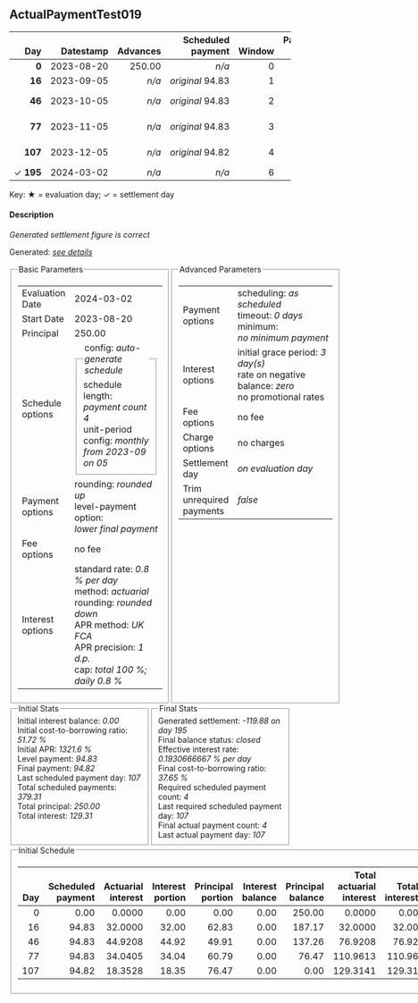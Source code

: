 <h2>ActualPaymentTest019</h2>
<table>
    <thead style="vertical-align: bottom;">
        <th class="ci00" style="text-align: right;">Day</th>
        <th class="ci01" style="text-align: right;">Datestamp</th>
        <th class="ci02" style="text-align: right;">Advances</th>
        <th class="ci03" style="text-align: right;">Scheduled payment</th>
        <th class="ci04" style="text-align: right;">Window</th>
        <th class="ci05" style="text-align: right;">Payment due</th>
        <th class="ci06" style="text-align: right;">Actual payments</th>
        <th class="ci07" style="text-align: right;">Paid by</th>
        <th class="ci08" style="text-align: right;">Generated payment</th>
        <th class="ci09" style="text-align: right;">Net effect</th>
        <th class="ci10" style="text-align: right;">Payment status</th>
        <th class="ci11" style="text-align: right;">Balance status</th>
        <th class="ci12" style="text-align: right;">Actuarial interest</th>
        <th class="ci13" style="text-align: right;">New interest</th>
        <th class="ci14" style="text-align: right;">Interest portion</th>
        <th class="ci15" style="text-align: right;">Principal portion</th>
        <th class="ci16" style="text-align: right;">Interest balance</th>
        <th class="ci17" style="text-align: right;">Principal balance</th>
        <th class="ci18" style="text-align: right;">Settlement figure</th>
    </thead>
    <tr style="text-align: right;">
        <td class="ci00"><b>0</b></td>
        <td class="ci01" style="white-space: nowrap;">2023-08-20</td>
        <td class="ci02">250.00</td>
        <td class="ci03" style="white-space: nowrap;"><i>n/a<i></td>
        <td class="ci04">0</td>
        <td class="ci05">0.00</td>
        <td class="ci06"><i>n/a</i></td>
        <td class="ci07"><i>n/a</i></td>
        <td class="ci08"><i>n/a</i></td>
        <td class="ci09">0.00</td>
        <td class="ci10"><i>none&nbsp;scheduled</i></td>
        <td class="ci11">open</td>
        <td class="ci12">0.0000</td>
        <td class="ci13">0.0000</td>
        <td class="ci14">0.00</td>
        <td class="ci15">0.00</td>
        <td class="ci16">0.0000</td>
        <td class="ci17">250.00</td>
        <td class="ci18">250.00</td>
    </tr>
    <tr style="text-align: right;">
        <td class="ci00"><b>16</b></td>
        <td class="ci01" style="white-space: nowrap;">2023-09-05</td>
        <td class="ci02"><i>n/a</i></td>
        <td class="ci03" style="white-space: nowrap;"><i>original</i> 94.83</td>
        <td class="ci04">1</td>
        <td class="ci05">94.83</td>
        <td class="ci06"><b>0</b>&nbsp;<i>confirmed</i>&nbsp;116.00</td>
        <td class="ci07"><b>16#0</b>&nbsp;94.83</td>
        <td class="ci08"><i>n/a</i></td>
        <td class="ci09">116.00</td>
        <td class="ci10"><i>overpayment</i></td>
        <td class="ci11">open</td>
        <td class="ci12">32.0000</td>
        <td class="ci13">32.0000</td>
        <td class="ci14">32.00</td>
        <td class="ci15">84.00</td>
        <td class="ci16">0.0000</td>
        <td class="ci17">166.00</td>
        <td class="ci18">166.00</td>
    </tr>
    <tr style="text-align: right;">
        <td class="ci00"><b>46</b></td>
        <td class="ci01" style="white-space: nowrap;">2023-10-05</td>
        <td class="ci02"><i>n/a</i></td>
        <td class="ci03" style="white-space: nowrap;"><i>original</i> 94.83</td>
        <td class="ci04">2</td>
        <td class="ci05">73.66</td>
        <td class="ci06"><b>0</b>&nbsp;<i>confirmed</i>&nbsp;116.00</td>
        <td class="ci07"><b>16#0</b>&nbsp;21.17<br/><b>46#0</b>&nbsp;73.66</td>
        <td class="ci08"><i>n/a</i></td>
        <td class="ci09">116.00</td>
        <td class="ci10"><i>overpayment</i></td>
        <td class="ci11">open</td>
        <td class="ci12">39.8400</td>
        <td class="ci13">39.8400</td>
        <td class="ci14">39.84</td>
        <td class="ci15">76.16</td>
        <td class="ci16">0.0000</td>
        <td class="ci17">89.84</td>
        <td class="ci18">89.84</td>
    </tr>
    <tr style="text-align: right;">
        <td class="ci00"><b>77</b></td>
        <td class="ci01" style="white-space: nowrap;">2023-11-05</td>
        <td class="ci02"><i>n/a</i></td>
        <td class="ci03" style="white-space: nowrap;"><i>original</i> 94.83</td>
        <td class="ci04">3</td>
        <td class="ci05">52.49</td>
        <td class="ci06"><b>0</b>&nbsp;<i>confirmed</i>&nbsp;116.00</td>
        <td class="ci07"><b>46#0</b>&nbsp;42.34<br/><b>77#0</b>&nbsp;52.49</td>
        <td class="ci08"><i>n/a</i></td>
        <td class="ci09">116.00</td>
        <td class="ci10"><i>overpayment</i></td>
        <td class="ci11">refund&nbsp;due</td>
        <td class="ci12">22.2803</td>
        <td class="ci13">22.2803</td>
        <td class="ci14">22.28</td>
        <td class="ci15">93.72</td>
        <td class="ci16">0.0000</td>
        <td class="ci17">-3.88</td>
        <td class="ci18">-3.88</td>
    </tr>
    <tr style="text-align: right;">
        <td class="ci00"><b>107</b></td>
        <td class="ci01" style="white-space: nowrap;">2023-12-05</td>
        <td class="ci02"><i>n/a</i></td>
        <td class="ci03" style="white-space: nowrap;"><i>original</i> 94.82</td>
        <td class="ci04">4</td>
        <td class="ci05">0.00</td>
        <td class="ci06"><b>0</b>&nbsp;<i>confirmed</i>&nbsp;116.00</td>
        <td class="ci07"><b>77#0</b>&nbsp;63.51<br/><b>107#0</b>&nbsp;84.69</td>
        <td class="ci08"><i>n/a</i></td>
        <td class="ci09">116.00</td>
        <td class="ci10"><i>overpayment</i></td>
        <td class="ci11">refund&nbsp;due</td>
        <td class="ci12">0.0000</td>
        <td class="ci13">0.0000</td>
        <td class="ci14">0.00</td>
        <td class="ci15">116.00</td>
        <td class="ci16">0.0000</td>
        <td class="ci17">-119.88</td>
        <td class="ci18">-119.88</td>
    </tr>
    <tr style="text-align: right;">
        <td class="ci00">&#x2713;&nbsp;<b>195</b></td>
        <td class="ci01" style="white-space: nowrap;">2024-03-02</td>
        <td class="ci02"><i>n/a</i></td>
        <td class="ci03" style="white-space: nowrap;"><i>n/a<i></td>
        <td class="ci04">6</td>
        <td class="ci05">0.00</td>
        <td class="ci06"><i>n/a</i></td>
        <td class="ci07"><i>n/a</i></td>
        <td class="ci08">-119.88</td>
        <td class="ci09">-119.88</td>
        <td class="ci10"><i>generated</i></td>
        <td class="ci11">closed</td>
        <td class="ci12">0.0000</td>
        <td class="ci13">0.0000</td>
        <td class="ci14">0.00</td>
        <td class="ci15">-119.88</td>
        <td class="ci16">0.0000</td>
        <td class="ci17">0.00</td>
        <td class="ci18">0.00</td>
    </tr>
</table><p>Key: &#x2605; = evaluation day; &#x2713; = settlement day</p>
<h4>Description</h4>
<p><i>Generated settlement figure is correct</i></p>
<p>Generated: <i><a href="../GeneratedDate.html">see details</a></i></p>
<div style="display:flex;">

<fieldset style="flex: 1; display: flex; flex-direction: column;"><legend>Basic Parameters</legend>
<table>
    <tr>
        <td>Evaluation Date</td>
        <td>2024-03-02</td>
    </tr>
    <tr>
        <td>Start Date</td>
        <td>2023-08-20</td>
    </tr>
    <tr>
        <td>Principal</td>
        <td>250.00</td>
    </tr>
    <tr>
        <td>Schedule options</td>
        <td>
            <fieldset>
                <legend>config: <i>auto-generate schedule</i></legend>
                <div>schedule length: <i><i>payment count</i> 4</i></div>
                <div>unit-period config: <i>monthly from 2023-09 on 05</i></div>
            </fieldset>
        </td>
    </tr>
    <tr>
        <td>Payment options</td>
        <td>
            <div>
                <div>rounding: <i>rounded up</i></div>
                <div>level-payment option: <i>lower&nbsp;final&nbsp;payment</i></div>
            </div>
        </td>
    </tr>
    <tr>
        <td>Fee options</td>
        <td>no fee
        </td>
    </tr>
    <tr>
        <td>Interest options</td>
        <td>
            <div>
                <div>standard rate: <i>0.8 % per day</i></div>
                <div>method: <i>actuarial</i></div>
                <div>rounding: <i>rounded down</i></div>
                <div>APR method: <i>UK FCA</i></div>
                <div>APR precision: <i>1 d.p.</i></div>
                <div>cap: <i>total 100 %; daily 0.8 %</div>
            </div>
        </td>
    </tr>
</table></fieldset>

<fieldset style="flex: 1; display: flex; flex-direction: column;"><legend>Advanced Parameters</legend>
<table>
    <tr>
        <td>Payment options</td>
        <td>
                <div>
                    <div>scheduling: <i>as scheduled</i></div>
                    <div>timeout: <i>0 days</i></div>
                    <div>minimum: <i>no&nbsp;minimum&nbsp;payment</i></div>
                </div>
        </td>
    </tr>
    <tr>
        <td>Interest options</td>
        <td>
            <div>
                <div>initial grace period: <i>3 day(s)</i></div>
                <div>rate on negative balance: <i>zero</i></div>
                <div>no promotional rates</div>
            </div>
        </td>
    </tr>
    <tr>
        <td>Fee options</td>
        <td>no fee
        </td>
    </tr>
    <tr>
        <td>Charge options</td>
        <td>no charges
        </td>
    </tr>
    <tr>
        <td>Settlement day</td><td><i><i>on evaluation day</i></i></td>
    </tr>
    <tr>
        <td>Trim unrequired payments</td><td><i>false</i></td>
    </tr>
</table></fieldset>
</div>
<div style="display:flex;">


<fieldset style="flex: 1; display: flex; flex-direction: column;"><legend>Initial Stats</legend>
<div>
    <div>Initial interest balance: <i>0.00</i></div>
    <div>Initial cost-to-borrowing ratio: <i>51.72 %</i></div>
    <div>Initial APR: <i>1321.6 %</i></div>
    <div>Level payment: <i>94.83</i></div>
    <div>Final payment: <i>94.82</i></div>
    <div>Last scheduled payment day: <i>107</i></div>
    <div>Total scheduled payments: <i>379.31</i></div>
    <div>Total principal: <i>250.00</i></div>
    <div>Total interest: <i>129.31</i></div>
</div></fieldset>

<fieldset style="flex: 1; display: flex; flex-direction: column;"><legend>Final Stats</legend>
<div>
    <div>Generated settlement: <i>-119.88 on day 195</i></div>
    <div>Final balance status: <i>closed</i></div>
    <div>Effective interest rate: <i>0.1930666667 % per day</i></div>
    <div>Final cost-to-borrowing ratio: <i>37.65 %</i></div>
    <div>Required scheduled payment count: <i>4</i></div>
    <div>Last required scheduled payment day: <i>107</i></div>
    <div>Final actual payment count: <i>4</i></div>
    <div>Last actual payment day: <i>107</i></div>
</div>
</fieldset>
</div>
<fieldset><legend>Initial Schedule</legend>
<table>
    <thead style="vertical-align: bottom;">
        <th style="text-align: right;">Day</th>
        <th style="text-align: right;">Scheduled payment</th>
        <th style="text-align: right;">Actuarial interest</th>
        <th style="text-align: right;">Interest portion</th>
        <th style="text-align: right;">Principal portion</th>
        <th style="text-align: right;">Interest balance</th>
        <th style="text-align: right;">Principal balance</th>
        <th style="text-align: right;">Total actuarial interest</th>
        <th style="text-align: right;">Total interest</th>
        <th style="text-align: right;">Total principal</th>
    </thead>
    <tr style="text-align: right;">
        <td class="ci00">0</td>
        <td class="ci01" style="white-space: nowrap;">0.00</td>
        <td class="ci02">0.0000</td>
        <td class="ci03">0.00</td>
        <td class="ci04">0.00</td>
        <td class="ci05">0.00</td>
        <td class="ci06">250.00</td>
        <td class="ci07">0.0000</td>
        <td class="ci08">0.00</td>
        <td class="ci09">0.00</td>
    </tr>
    <tr style="text-align: right;">
        <td class="ci00">16</td>
        <td class="ci01" style="white-space: nowrap;">94.83</td>
        <td class="ci02">32.0000</td>
        <td class="ci03">32.00</td>
        <td class="ci04">62.83</td>
        <td class="ci05">0.00</td>
        <td class="ci06">187.17</td>
        <td class="ci07">32.0000</td>
        <td class="ci08">32.00</td>
        <td class="ci09">62.83</td>
    </tr>
    <tr style="text-align: right;">
        <td class="ci00">46</td>
        <td class="ci01" style="white-space: nowrap;">94.83</td>
        <td class="ci02">44.9208</td>
        <td class="ci03">44.92</td>
        <td class="ci04">49.91</td>
        <td class="ci05">0.00</td>
        <td class="ci06">137.26</td>
        <td class="ci07">76.9208</td>
        <td class="ci08">76.92</td>
        <td class="ci09">112.74</td>
    </tr>
    <tr style="text-align: right;">
        <td class="ci00">77</td>
        <td class="ci01" style="white-space: nowrap;">94.83</td>
        <td class="ci02">34.0405</td>
        <td class="ci03">34.04</td>
        <td class="ci04">60.79</td>
        <td class="ci05">0.00</td>
        <td class="ci06">76.47</td>
        <td class="ci07">110.9613</td>
        <td class="ci08">110.96</td>
        <td class="ci09">173.53</td>
    </tr>
    <tr style="text-align: right;">
        <td class="ci00">107</td>
        <td class="ci01" style="white-space: nowrap;">94.82</td>
        <td class="ci02">18.3528</td>
        <td class="ci03">18.35</td>
        <td class="ci04">76.47</td>
        <td class="ci05">0.00</td>
        <td class="ci06">0.00</td>
        <td class="ci07">129.3141</td>
        <td class="ci08">129.31</td>
        <td class="ci09">250.00</td>
    </tr>
</table></fieldset>
